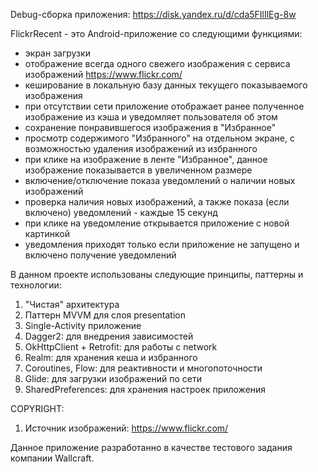 Debug-сборка приложения: https://disk.yandex.ru/d/cda5FIlIlEg-8w

FlickrRecent - это Android-приложение со следующими функциями:
- экран загрузки
- отображение всегда одного свежего изображения с сервиса изображений https://www.flickr.com/
- кеширование в локальную базу данных текущего показываемого изображения
- при отсутствии сети приложение отображает ранее полученное изображение из кэша и уведомляет пользователя об этом
- сохранение понравившегося изображения в "Избранное"
- просмотр содержимого "Избранного" на отдельном экране, с возможностью удаления изображений из избранного
- при клике на изображение в ленте "Избранное", данное изображение показывается в увеличенном размере
- включение/отключение показа уведомлений о наличии новых изображений
- проверка наличия новых изображений, а также показа (если включено) уведомлений - каждые 15 секунд
- при клике на уведомление открывается приложение с новой картинкой
- уведомления приходят только если приложение не запущено и включено получение уведомлений


В данном проекте использованы следующие принципы, паттерны и технологии:
1. "Чистая" архитектура
2. Паттерн MVVM для слоя presentation
3. Single-Activity приложение
4. Dagger2: для внедрения зависимостей
5. OkHttpClient + Retrofit: для работы с network
6. Realm: для хранения кеша и избранного
7. Coroutines, Flow: для реактивности и многопоточности
8. Glide: для загрузки изображений по сети
9. SharedPreferences: для хранения настроек приложения

COPYRIGHT:
1. Источник изображений: https://www.flickr.com/

Данное приложение разработанно в качестве тестового задания компании Wallcraft.
